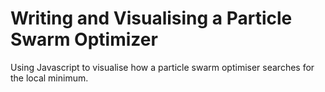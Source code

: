# Writing and Visualising a Particle Swarm Optimizer

Using Javascript to visualise how a particle swarm optimiser searches for the local minimum.